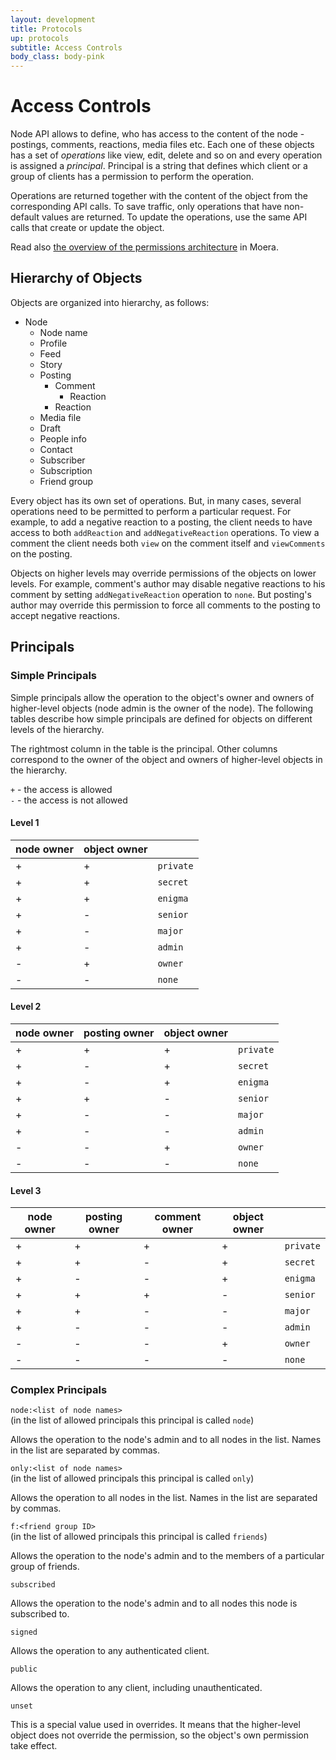 ```yaml
---
layout: development
title: Protocols
up: protocols
subtitle: Access Controls
body_class: body-pink
---
```


# Access Controls

Node API allows to define, who has access to the content of the node - postings,
comments, reactions, media files etc. Each one of these objects has a set of
_operations_ like view, edit, delete and so on and every operation is assigned
a _principal_. Principal is a string that defines which client or a group of
clients has a permission to perform the operation.

Operations are returned together with the content of the object from
the corresponding API calls. To save traffic, only operations that have
non-default values are returned. To update the operations, use the same API calls
that create or update the object.

Read also [the overview of the permissions architecture](/overview/permissions.html)
in Moera.

## Hierarchy of Objects

Objects are organized into hierarchy, as follows:

* Node
  * Node name
  * Profile
  * Feed
  * Story
  * Posting
    * Comment
      * Reaction
    * Reaction
  * Media file
  * Draft
  * People info
  * Contact
  * Subscriber
  * Subscription
  * Friend group

Every object has its own set of operations. But, in many cases, several
operations need to be permitted to perform a particular request. For example, to
add a negative reaction to a posting, the client needs to have access to both
`addReaction` and `addNegativeReaction` operations. To view a comment the client
needs both `view` on the comment itself and `viewComments` on the posting.

Objects on higher levels may override permissions of the objects on lower levels.
For example, comment's author may disable negative reactions to his comment by
setting `addNegativeReaction` operation to `none`. But posting's author may
override this permission to force all comments to the posting to accept negative
reactions.

<a name="principals"></a>
## Principals

### Simple Principals

Simple principals allow the operation to the object's owner and owners of
higher-level objects (node admin is the owner of the node). The following tables
describe how simple principals are defined for objects on different levels of the
hierarchy.

The rightmost column in the table is the principal. Other columns correspond to
the owner of the object and owners of higher-level objects in the hierarchy.

`+` - the access is allowed\
`-` - the access is not allowed 

#### Level 1

<table class="table table-bordered">
  <thead>
    <tr>
      <th>node owner</th>
      <th>object owner</th>
      <th>&nbsp;</th>
    </tr>
  </thead>
  <tbody>
    <tr>
      <td>+</td>
      <td>+</td>
      <td><code>private</code></td>
    </tr>
    <tr>
      <td>+</td>
      <td>+</td>
      <td><code>secret</code></td>
    </tr>
    <tr>
      <td>+</td>
      <td>+</td>
      <td><code>enigma</code></td>
    </tr>
    <tr>
      <td>+</td>
      <td>-</td>
      <td><code>senior</code></td>
    </tr>
    <tr>
      <td>+</td>
      <td>-</td>
      <td><code>major</code></td>
    </tr>
    <tr>
      <td>+</td>
      <td>-</td>
      <td><code>admin</code></td>
    </tr>
    <tr>
      <td>-</td>
      <td>+</td>
      <td><code>owner</code></td>
    </tr>
    <tr>
      <td>-</td>
      <td>-</td>
      <td><code>none</code></td>
    </tr>
  </tbody>
</table>

#### Level 2

<table class="table table-bordered">
  <thead>
    <tr>
      <th>node owner</th>
      <th>posting owner</th>
      <th>object owner</th>
      <th>&nbsp;</th>
    </tr>
  </thead>
  <tbody>
    <tr>
      <td>+</td>
      <td>+</td>
      <td>+</td>
      <td><code>private</code></td>
    </tr>
    <tr>
      <td>+</td>
      <td>-</td>
      <td>+</td>
      <td><code>secret</code></td>
    </tr>
    <tr>
      <td>+</td>
      <td>-</td>
      <td>+</td>
      <td><code>enigma</code></td>
    </tr>
    <tr>
      <td>+</td>
      <td>+</td>
      <td>-</td>
      <td><code>senior</code></td>
    </tr>
    <tr>
      <td>+</td>
      <td>-</td>
      <td>-</td>
      <td><code>major</code></td>
    </tr>
    <tr>
      <td>+</td>
      <td>-</td>
      <td>-</td>
      <td><code>admin</code></td>
    </tr>
    <tr>
      <td>-</td>
      <td>-</td>
      <td>+</td>
      <td><code>owner</code></td>
    </tr>
    <tr>
      <td>-</td>
      <td>-</td>
      <td>-</td>
      <td><code>none</code></td>
    </tr>
  </tbody>
</table>

#### Level 3

<table class="table table-bordered">
  <thead>
    <tr>
      <th>node owner</th>
      <th>posting owner</th>
      <th>comment owner</th>
      <th>object owner</th>
      <th>&nbsp;</th>
    </tr>
  </thead>
  <tbody>
    <tr>
      <td>+</td>
      <td>+</td>
      <td>+</td>
      <td>+</td>
      <td><code>private</code></td>
    </tr>
    <tr>
      <td>+</td>
      <td>+</td>
      <td>-</td>
      <td>+</td>
      <td><code>secret</code></td>
    </tr>
    <tr>
      <td>+</td>
      <td>-</td>
      <td>-</td>
      <td>+</td>
      <td><code>enigma</code></td>
    </tr>
    <tr>
      <td>+</td>
      <td>+</td>
      <td>+</td>
      <td>-</td>
      <td><code>senior</code></td>
    </tr>
    <tr>
      <td>+</td>
      <td>+</td>
      <td>-</td>
      <td>-</td>
      <td><code>major</code></td>
    </tr>
    <tr>
      <td>+</td>
      <td>-</td>
      <td>-</td>
      <td>-</td>
      <td><code>admin</code></td>
    </tr>
    <tr>
      <td>-</td>
      <td>-</td>
      <td>-</td>
      <td>+</td>
      <td><code>owner</code></td>
    </tr>
    <tr>
      <td>-</td>
      <td>-</td>
      <td>-</td>
      <td>-</td>
      <td><code>none</code></td>
    </tr>
  </tbody>
</table>

### Complex Principals

`node:<list of node names>`\
(in the list of allowed principals this principal is called `node`)

Allows the operation to the node's admin and to all nodes in the list. Names in
the list are separated by commas.

`only:<list of node names>`\
(in the list of allowed principals this principal is called `only`)

Allows the operation to all nodes in the list. Names in the list are separated by
commas.

`f:<friend group ID>`\
(in the list of allowed principals this principal is called `friends`)

Allows the operation to the node's admin and to the members of a particular group
of friends.

`subscribed`

Allows the operation to the node's admin and to all nodes this node is subscribed
to.

`signed`

Allows the operation to any authenticated client.

`public`

Allows the operation to any client, including unauthenticated.

`unset`

This is a special value used in overrides. It means that the higher-level object
does not override the permission, so the object's own permission take effect. 